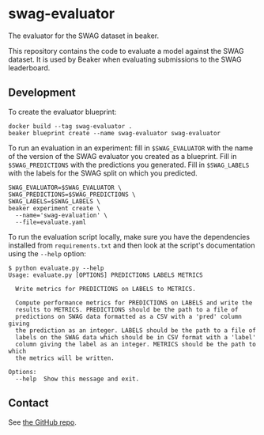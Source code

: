 swag-evaluator
==============
The evaluator for the SWAG dataset in beaker.

This repository contains the code to evaluate a model against the SWAG
dataset. It is used by Beaker when evaluating submissions to the SWAG
leaderboard.


Development
-----------
To create the evaluator blueprint:

    docker build --tag swag-evaluator .
    beaker blueprint create --name swag-evaluator swag-evaluator

To run an evaluation in an experiment: fill in `$SWAG_EVALUATOR` with
the name of the version of the SWAG evaluator you created as a
blueprint. Fill in `$SWAG_PREDICTIONS` with the predictions you
generated. Fill in `$SWAG_LABELS` with the labels for the SWAG split on
which you predicted.

    SWAG_EVALUATOR=$SWAG_EVALUATOR \
    SWAG_PREDICTIONS=$SWAG_PREDICTIONS \
    SWAG_LABELS=$SWAG_LABELS \
    beaker experiment create \
      --name='swag-evaluation' \
      --file=evaluate.yaml

To run the evaluation script locally, make sure you have the
dependencies installed from `requirements.txt` and then look at the
script's documentation using the `--help` option:

    $ python evaluate.py --help
    Usage: evaluate.py [OPTIONS] PREDICTIONS LABELS METRICS

      Write metrics for PREDICTIONS on LABELS to METRICS.

      Compute performance metrics for PREDICTIONS on LABELS and write the
      results to METRICS. PREDICTIONS should be the path to a file of
      predictions on SWAG data formatted as a CSV with a 'pred' column giving
      the prediction as an integer. LABELS should be the path to a file of
      labels on the SWAG data which should be in CSV format with a 'label'
      column giving the label as an integer. METRICS should be the path to which
      the metrics will be written.

    Options:
      --help  Show this message and exit.


Contact
-------
See [the GitHub repo][swag-evaluator-repo].


[swag-evaluator-repo]: https://github.com/allenai/swag-evaluator
